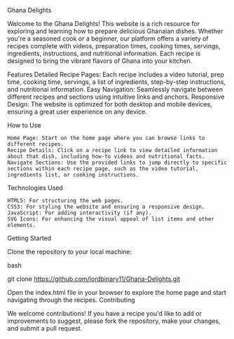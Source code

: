 Ghana Delights

Welcome to the Ghana Delights! This website is a rich resource for exploring and learning how to prepare delicious Ghanaian dishes. Whether you're a seasoned cook or a beginner, our platform offers a variety of recipes complete with videos, preparation times, cooking times, servings, ingredients, instructions, and nutritional information. Each recipe is designed to bring the vibrant flavors of Ghana into your kitchen.

Features
    Detailed Recipe Pages: Each recipe includes a video tutorial, prep time, cooking time, servings, a list of ingredients, step-by-step instructions, and nutritional information.
    Easy Navigation: Seamlessly navigate between different recipes and sections using intuitive links and anchors.
    Responsive Design: The website is optimized for both desktop and mobile devices, ensuring a great user experience on any device.

How to Use

    Home Page: Start on the home page where you can browse links to different recipes.
    Recipe Details: Click on a recipe link to view detailed information about that dish, including how-to videos and nutritional facts.
    Navigate Sections: Use the provided links to jump directly to specific sections within each recipe page, such as the video tutorial, ingredients list, or cooking instructions.

Technologies Used

    HTML5: For structuring the web pages.
    CSS3: For styling the website and ensuring a responsive design.
    JavaScript: For adding interactivity (if any).
    SVG Icons: For enhancing the visual appeal of list items and other elements.

Getting Started

Clone the repository to your local machine:

bash

git clone https://github.com/lordbinary11/Ghana-Delights.git

Open the index.html file in your browser to explore the home page and start navigating through the recipes.
Contributing

We welcome contributions! If you have a recipe you'd like to add or improvements to suggest, please fork the repository, make your changes, and submit a pull request.